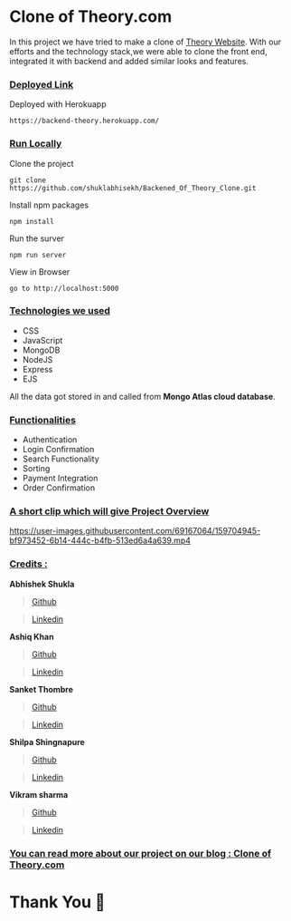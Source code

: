 # Clone of Theory.com

In this project we have tried to make a clone of <a href="https://www.theory.com" target="_blank">Theory Website</a>. With our efforts and the technology stack,we were able to clone the front end, integrated it with backend and added similar looks and features.

<div style='page-break-after: always'></div>

### <u>Deployed Link</u>

<!-- Deployed with AWS 
``` 
http://ec2-13-127-17-86.ap-south-1.compute.amazonaws.com:5000/
 ``` -->

Deployed with Herokuapp 
```
https://backend-theory.herokuapp.com/
 ```

### <u>Run Locally</u>

Clone the project

```
git clone https://github.com/shuklabhisekh/Backened_Of_Theory_Clone.git
```

Install npm packages

```
npm install
```

Run the surver

```
npm run server
```

View in Browser

```
go to http://localhost:5000
```

<div style='page-break-after: always'></div>

### <u>Technologies we used</u>

- CSS
- JavaScript
- MongoDB
- NodeJS
- Express
- EJS

All the data got stored in and called from <b>Mongo Atlas cloud database</b>.

<div style='page-break-after: always'></div>

### <u>Functionalities</u>

- Authentication
- Login Confirmation
- Search Functionality
- Sorting
- Payment Integration
- Order Confirmation

<div style='page-break-after: always'></div>

### <u>A short clip which will give Project Overview</u>

https://user-images.githubusercontent.com/69167064/159704945-bf973452-6b14-444c-b4fb-513ed6a4a639.mp4

<div style='page-break-after: always'></div>

### <u>Credits :</u>

<b>Abhishek Shukla</b>

> <a href="https://github.com/shuklabhisekh" target="_blank">Github</a>

> <a href="https://www.linkedin.com/in/shuklabhisekh/" target="_blank">Linkedin</a>

<b>Ashiq Khan</b>

> <a href="https://github.com/ashiq352" target="_blank">Github</a>

> <a href="https://www.linkedin.com/in/ashiq-khan-412709222" target="_blank">Linkedin</a>

<b>Sanket Thombre</b>

> <a href="https://github.com/sanket008" target="_blank">Github</a>

> <a href="https://www.linkedin.com/in/sanket-thombre-13632b114" target="_blank">Linkedin</a>

<b>Shilpa Shingnapure</b>

> <a href="https://github.com/shilpashingnapure" target="_blank">Github</a>

> <a href="https://www.linkedin.com/in/shilpa-shingnapure-134b4320a/" target="_blank">Linkedin</a>

<b>Vikram sharma</b>

> <a href="https://github.com/vikram-sharma1" target="_blank">Github</a>

> <a href="https://www.linkedin.com/in/vikram--sharma/" target="_blank">Linkedin</a>

### <u>You can read more about our project on our blog : <a href="https://shuklabhisekh.medium.com/clone-of-theory-com-including-frontend-backend-6db940b42d23" target="_blank">Clone of Theory.com</a> </u>

# Thank You :sparkling_heart:
